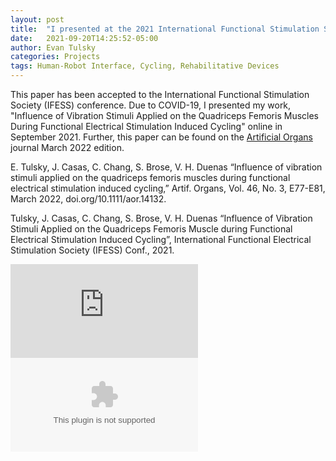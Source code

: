 ```yaml
---
layout: post
title:  "I presented at the 2021 International Functional Stimulation Society (IFESS) conference"
date:   2021-09-20T14:25:52-05:00
author: Evan Tulsky
categories: Projects
tags: Human-Robot Interface, Cycling, Rehabilitative Devices
---
```


This paper has been accepted to the International Functional Stimulation Society (IFESS) conference. Due to COVID-19, I presented my work,
"Influence of Vibration Stimuli Applied on the Quadriceps Femoris Muscles During Functional Electrical Stimulation Induced Cycling" online in September 2021. Further, this paper can be found on the [Artificial Organs](https://onlinelibrary.wiley.com/doi/10.1111/aor.14132) journal March 2022 edition. 

E. Tulsky, J. Casas, C. Chang, S. Brose, V. H. Duenas “Influence of vibration stimuli applied on the quadriceps femoris muscles during functional electrical stimulation induced cycling,” Artif. Organs, Vol. 46, No. 3, E77-E81, March 2022, doi.org/10.1111/aor.14132.

Tulsky, J. Casas, C. Chang, S. Brose, V. H. Duenas “Influence of Vibration Stimuli Applied on the Quadriceps Femoris Muscle during Functional Electrical Stimulation Induced Cycling”, International Functional Electrical Stimulation Society (IFESS) Conf., 2021.

<embed src="https://ertulsky.github.io/assets/15_Tulsky_IFESS2021.pdf" type="application/pdf" />

<embed src="https://ertulsky.github.io/assets/IFESS presentation.pptx" type="application/pptx" />

